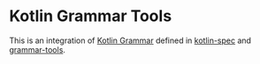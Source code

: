 # Kotlin Grammar Tools

This is an integration of [Kotlin Grammar](https://github.com/Kotlin/kotlin-spec/tree/release/grammar) defined in [kotlin-spec](https://github.com/Kotlin/kotlin-spec) and [grammar-tools](https://github.com/Kotlin/grammar-tools).

